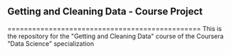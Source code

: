 ## Getting and Cleaning Data - Course Project
===============================================
This is the repository for the "Getting and Cleaning Data" course 
of the Coursera "Data Science" specialization